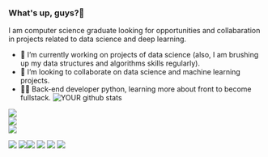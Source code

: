### What's up, guys?👋
I am computer science graduate looking for opportunities and collabaration in projects related to data science and deep learning.
- 🔭 I’m currently working on projects of data science (also, I am brushing up my data structures and algorithms skills regularly).
- 🤝 I’m looking to collaborate on data science and machine learning projects.
- 👨‍💻 Back-end developer python, learning more about front to become fullstack.
![YOUR github stats](https://github-readme-stats.vercel.app/api?username=ThiagoF)

[<img src="https://img.shields.io/badge/twitter-%231DA1F2.svg?&style=for-the-badge&logo=twitter&logoColor=white" />](https://twitter.com/ThiagoFx00) <br> [<img src="https://img.shields.io/badge/linkedin-%230077B5.svg?&style=for-the-badge&logo=linkedin&logoColor=white" />](https://www.linkedin.com/in/thiago-vasconcelos-a4634a217/) <br> [<img src = "https://img.shields.io/badge/instagram-%23E4405F.svg?&style=for-the-badge&logo=instagram&logoColor=white">](https://www.instagram.com/otherthiago/)  <br>

<img src = "https://res.cloudinary.com/practicaldev/image/fetch/s--IMy76vSA--/c_limit,f_auto,fl_progressive,q_20,w75/https://dev-to-uploads.s3.amazonaws.com/uploads/badge/badge_image/33/csharp-badge.png"/> <img src ="https://res.cloudinary.com/practicaldev/image/fetch/s--Ge9Pgpys--/c_limit,f_auto,fl_progressive,q_15,w_75/https://dev-to-uploads.s3.amazonaws.com/uploads/badge/badge_image/20/57795360-bec24f00-7713-11e9-9516-20f5f5d0f034.png" /><img src= "https://res.cloudinary.com/practicaldev/image/fetch/s--ytlCYKyP--/c_limit,f_auto,fl_progressive,q_15,w_75/https://dev-to-uploads.s3.amazonaws.com/uploads/badge/badge_image/22/git-sticker.png"/> <img src="https://res.cloudinary.com/practicaldev/image/fetch/s--6L8gxZot--/c_limit,f_auto,fl_progressive,q_15,w_75/https://dev-to-uploads.s3.amazonaws.com/uploads/badge/badge_image/18/57795357-be29b880-7713-11e9-9748-b08c782b58d7.png"/> <img src="https://res.cloudinary.com/practicaldev/image/fetch/s--oarf4XxB--/c_limit,f_auto,fl_progressive,q_15,w_75/https://dev-to-uploads.s3.amazonaws.com/uploads/badge/badge_image/16/js-badge.png"/> <img src ="https://res.cloudinary.com/practicaldev/image/fetch/s--KGACfmZ6--/c_limit,f_auto,fl_progressive,q_15,w_75/https://dev-to-uploads.s3.amazonaws.com/uploads/badge/badge_image/130/bug-smash-badge.png"/>
          





          
